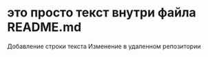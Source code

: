 # это просто текст внутри файла README.md
Добавление строки текста
Изменение в удаленном репозитории
